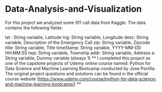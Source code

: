 # Data-Analysis-and-Visualization

For this project we analyzed some 911 call data from Kaggle. The data contains the following fields:

lat : String variable, Latitude
lng: String variable, Longitude
desc: String variable, Description of the Emergency Call
zip: String variable, Zipcode
title: String variable, Title
timeStamp: String variable, YYYY-MM-DD HH:MM:SS
twp: String variable, Township
addr: String variable, Address
e: String variable, Dummy variable (always 1)
** I completed this project as one of the capstone projects of Udemy online course named: Python for Data Science and Machine Learning Bootcamp conducted by Jose Portilla. The original project questions and solutions can be found in the official course website (https://www.udemy.com/course/python-for-data-science-and-machine-learning-bootcamp/) **
